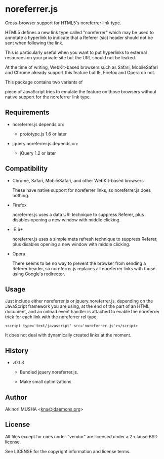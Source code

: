 noreferrer.js
=============

Cross-browser support for HTML5's noreferrer link type.

HTML5 defines a new link type called "noreferrer" which may be used to
annotate a hyperlink to indicate that a Referer (sic) header should
not be sent when following the link.

This is particularly useful when you want to put hyperlinks to
external resources on your private site but the URL should not be
leaked.

At the time of writing, WebKit-based browsers such as Safari,
MobileSafari and Chrome already support this feature but IE, Firefox
and Opera do not.

This package contains two variants of 

piece of JavaScript tries to emulate the feature on those
browsers without native support for the noreferrer link type.

Requirements
------------

* noreferrer.js depends on:

    * prototype.js 1.6 or later

* jquery.noreferrer.js depends on:

    * jQuery 1.2 or later

Compatibility
-------------

* Chrome, Safari, MobileSafari, and other WebKit-based browsers

    These have native support for noreferrer links, so noreferrer.js
    does nothing.

* Firefox

    noreferrer.js uses a data URI technique to suppress Referer, plus
    disables opening a new window with middle clicking.

* IE 6+

    noreferrer.js uses a simple meta refresh technique to suppress
    Referer, plus disables opening a new window with middle clicking.

* Opera

    There seems to be no way to prevent the browser from sending a
    Referer header, so noreferrer.js replaces all noreferrer links
    with those using Google's redirector.

Usage
-----

Just include either noreferrer.js or jquery.noreferrer.js, depending
on the JavaScript framework you are using, at the end of the <head>
part of an HTML document, and an onload event handler is attached to
enable the noreferrer trick for each link with the noreferrer rel
type.

    <script type='text/javascript' src='noreferrer.js'></script>

It does not deal with dynamically created links at the moment.

History
-------

* v0.1.3

   * Bundled jquery.noreferrer.js.

   * Make small optimizations.

Author
------

Akinori MUSHA <<knu@idaemons.org>>

License
-------

All files except for ones under "vendor" are licensed under a 2-clause
BSD license.

See LICENSE for the copyright information and license terms.

